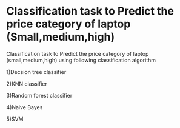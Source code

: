 # Classification task to Predict the price category of laptop (Small,medium,high)
Classification task to Predict the price category of laptop (small,medium,high) using following classification algorithm 

1)Decsion tree classifier 

2)KNN classifier

3)Random forest classifier

4)Naive Bayes

5)SVM
